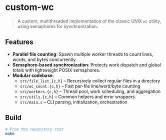 # custom-wc

> A custom, multithreaded implementation of the classic UNIX `wc` utility, using semaphores for synchronization.

## Features

- **Parallel file counting**: Spawn multiple worker threads to count lines, words, and bytes concurrently.  
- **Semaphore-based synchronization**: Protects work dispatch and global totals with lightweight POSIX semaphores.  
- **Modular codebase**:  
  - `src/file_list.{c,h}` – Recursively collect regular files in a directory  
  - `src/wc_count.{c,h}` – Fast per-file line/word/byte counting  
  - `src/workers.{c,h}`  – Thread pool, work scheduling, and aggregation  
  - `src/utils.{c,h}`    – Common helpers and error wrappers  
  - `src/main.c`         – CLI parsing, initialization, orchestration  

## Build

```bash
# From the repository root
make
